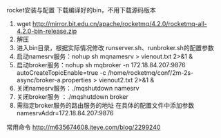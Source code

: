 rocket安装与配置
下载编译好的bin，不用下载源码版本 
1. wget http://mirror.bit.edu.cn/apache/rocketmq/4.2.0/rocketmq-all-4.2.0-bin-release.zip 
2. 解压
3. 进入bin目录，根据实际情况修改 runserver.sh、runbroker.sh的配置参数
4. 启动namesrv服务：nohup sh mqnamesrv > vienout.txt 2>&1 &
5. 启动broker服务：nohup sh mqbroker -n 172.18.84.207:9876 autoCreateTopicEnable=true -c /home/rocketmq/conf/2m-2s-async/broker-a.properties > vienout2.txt 2>&1 &
6. 关闭namesrv服务：./mqshutdown namesrv
7. 关闭broker服务 ：./mqshutdown broker 
8. 需指定broker服务的路由服务的地址 在具体的配置文件中添加参数
 namesrvAddr=172.18.84.207:9876

 常用命令
 http://m635674608.iteye.com/blog/2299240